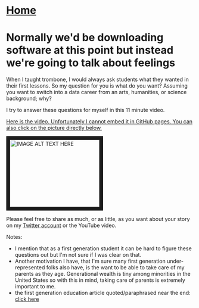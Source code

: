 # <a href="https://angelddaz.github.io/bridgetomasters/"> Home </a>
# Normally we'd be downloading software at this point but instead we're going to talk about feelings

When I taught trombone, I would always ask students what they wanted in their first lessons. So my question for you is what do you want? Assuming you want to switch into a data career from an arts, humanities, or science background; why?

I try to answer these questions for myself in this 11 minute video.

[Here is the video. Unfortunately I cannot embed it in GitHub pages.
You can also click on the picture directly below.](https://youtu.be/ya4yzOUjUJo)

<a href="http://www.youtube.com/watch?feature=player_embedded&v=ya4yzOUjUJo
" target="_blank"><img src="http://img.youtube.com/vi/ya4yzOUjUJo/0.jpg" 
alt="IMAGE ALT TEXT HERE" width="240" height="180" border="10" /></a>



Please feel free to share as much, or as little, as you want about your story on my [Twitter account](https://twitter.com/angeld_az) or the YouTube video.

Notes:
* I mention that as a first generation student it can be hard to figure these questions out but I'm not sure if I was clear on that.
* Another motivation I have, that I'm sure many first generation under-represented folks also have, is the want to be able to take care of my parents as they age. Generational wealth is tiny among minorities in the United States so with this in mind, taking care of parents is extremely important to me.
* the first generation education article quoted/paraphrased near the end: [click here](https://www.chronicle.com/article/A-First-Generation-Student-s/240476?cid=cp125)
